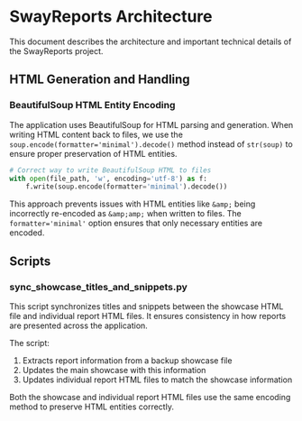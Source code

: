 # SwayReports Architecture

This document describes the architecture and important technical details of the SwayReports project.

## HTML Generation and Handling

### BeautifulSoup HTML Entity Encoding

The application uses BeautifulSoup for HTML parsing and generation. When writing HTML content back to files, we use the `soup.encode(formatter='minimal').decode()` method instead of `str(soup)` to ensure proper preservation of HTML entities.

```python
# Correct way to write BeautifulSoup HTML to files
with open(file_path, 'w', encoding='utf-8') as f:
    f.write(soup.encode(formatter='minimal').decode())
```

This approach prevents issues with HTML entities like `&amp;` being incorrectly re-encoded as `&amp;amp;` when written to files. The `formatter='minimal'` option ensures that only necessary entities are encoded.

## Scripts

### sync_showcase_titles_and_snippets.py

This script synchronizes titles and snippets between the showcase HTML file and individual report HTML files. It ensures consistency in how reports are presented across the application.

The script:
1. Extracts report information from a backup showcase file
2. Updates the main showcase with this information
3. Updates individual report HTML files to match the showcase information

Both the showcase and individual report HTML files use the same encoding method to preserve HTML entities correctly.
